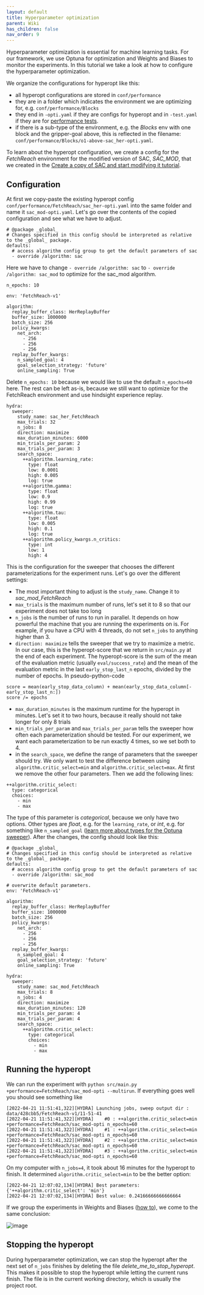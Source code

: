 ```yaml
---
layout: default
title: Hyperparameter optimization
parent: Wiki
has_children: false
nav_order: 9 
---
```


Hyperparameter optimization is essential for machine learning tasks. For our framework, we use Optuna for optimization and Weights and Biases to monitor the experiments. In this tutorial we take a look at how to configure the hyperparameter optimization.

We organize the configurations for hyperopt like this:
- all hyperopt configurations are stored in `conf/performance`
- they are in a folder which indicates the environment we are optimizing for, e.g. `conf/performance/Blocks`
- they end in `-opti.yaml` if they are configs for hyperopt and in `-test.yaml` if they are for [performance tests](Performance-tests).
- if there is a sub-type of the environment, e.g. the _Blocks_ env with one block and the gripper-goal above, this is reflected in the filename: `conf/performance/Blocks/o1-above-sac_her-opti.yaml`.

To learn about the hyperopt configuration, we create a config for the _FetchReach_ environment for the modified version of SAC, _SAC_MOD_, that we created in the [Create a copy of SAC and start modifying it tutorial](Create-a-copy-of-SAC-and-start-modifying-it).

## Configuration

At first we copy-paste the existing hyperopt config `conf/performance/FetchReach/sac_her-opti.yaml` into the same folder and name it `sac_mod-opti.yaml`. Let's go over the contents of the copied configuration and see what we have to adjust.

```
# @package _global_
# Changes specified in this config should be interpreted as relative to the _global_ package.
defaults:
  # access algorithm config group to get the default parameters of sac
  - override /algorithm: sac
```

Here we have to change `- override /algorithm: sac` to `- override /algorithm: sac_mod` to optimize for the sac_mod algorithm.

```
n_epochs: 10

env: 'FetchReach-v1'

algorithm:
  replay_buffer_class: HerReplayBuffer
  buffer_size: 1000000
  batch_size: 256
  policy_kwargs:
    net_arch:
      - 256
      - 256
      - 256
  replay_buffer_kwargs:
    n_sampled_goal: 4
    goal_selection_strategy: 'future'
    online_sampling: True
``` 
Delete `n_epochs: 10` because we would like to use the default `n_epochs=60` here.
The rest can be left as-is, because we still want to optimize for the FetchReach environment and use hindsight experience replay.

```
hydra:
  sweeper:
    study_name: sac_her_FetchReach
    max_trials: 32
    n_jobs: 8
    direction: maximize
    max_duration_minutes: 6000
    min_trials_per_param: 2
    max_trials_per_param: 3
    search_space:
      ++algorithm.learning_rate:
        type: float
        low: 0.0001
        high: 0.005
        log: true
      ++algorithm.gamma:
        type: float
        low: 0.9
        high: 0.99
        log: true
      ++algorithm.tau:
        type: float
        low: 0.005
        high: 0.1
        log: true
      ++algorithm.policy_kwargs.n_critics:
        type: int
        low: 1
        high: 4
```
This is the configuration for the sweeper that chooses the different parameterizations for the experiment runs. Let's go over the different settings:

- The most important thing to adjust is the `study_name`. Change it to _sac_mod_FetchReach_
- `max_trials` is the maximum number of runs, let's set it to 8 so that our experiment does not take too long
- `n_jobs` is the number of runs to run in parallel. It depends on how powerful the machine that you are running the experiments on is. For example, if you have a CPU with 4 threads, do not set `n_jobs` to anything higher than 3.
- `direction: maximize` tells the sweeper that we try to maximize a metric. In our case, this is the hyperopt-score that we return in `src/main.py` at the end of each experiment. The hyperopt-score is the sum of the mean of the evaluation metric (usually `eval/success_rate`) and the mean of the evaluation metric in the last `early_stop_last_n` epochs, divided by the number of epochs. In pseudo-python-code
```
score = mean(early_stop_data_column) + mean(early_stop_data_column[-early_stop_last_n:])
score /= epochs
```
- `max_duration_minutes` is the maximum runtime for the hyperopt in minutes. Let's set it to two hours, because it really should not take longer for only 8 trials
- `min_trials_per_param` and `max_trials_per_param` tells the sweeper how often each parameterization should be tested. For our experiment, we want each parameterization to be run exactly 4 times, so we set both to 4.
- in the `search_space`, we define the range of parameters that the sweeper should try. We only want to test the difference between using `algorithm.critic_select=min` and `algorithm.critic_select=max`. At first we remove the other four parameters. Then we add the following lines:
```
++algorithm.critic_select:
  type: categorical
  choices:
    - min
    - max
```
The type of this parameter is _categorical_, because we only have two options. Other types are _float_, e.g. for the `learning_rate`, or _int_, e.g. for something like `n_sampled_goal` ([learn more about types for the Optuna sweeper](https://hydra.cc/docs/plugins/optuna_sweeper/#configuring-through-config-file)). After the changes, the config should look like this:

```
# @package _global_
# Changes specified in this config should be interpreted as relative to the _global_ package.
defaults:
  # access algorithm config group to get the default parameters of sac
  - override /algorithm: sac_mod

# overwrite default parameters.
env: 'FetchReach-v1'

algorithm:
  replay_buffer_class: HerReplayBuffer
  buffer_size: 1000000
  batch_size: 256
  policy_kwargs:
    net_arch:
      - 256
      - 256
      - 256
  replay_buffer_kwargs:
    n_sampled_goal: 4
    goal_selection_strategy: 'future'
    online_sampling: True

hydra:
  sweeper:
    study_name: sac_mod_FetchReach
    max_trials: 8
    n_jobs: 4
    direction: maximize
    max_duration_minutes: 120
    min_trials_per_param: 4
    max_trials_per_param: 4
    search_space:
      ++algorithm.critic_select:
        type: categorical
        choices:
          - min
          - max

```

## Running the hyperopt

We can run the experiment with `python src/main.py +performance=FetchReach/sac_mod-opti --multirun`.
If everything goes well you should see something like
```
[2022-04-21 11:51:41,322][HYDRA] Launching jobs, sweep output dir : data/428cbb5/FetchReach-v1/11-51-41
[2022-04-21 11:51:41,322][HYDRA] 	#0 : ++algorithm.critic_select=min +performance=FetchReach/sac_mod-opti n_epochs=60
[2022-04-21 11:51:41,322][HYDRA] 	#1 : ++algorithm.critic_select=min +performance=FetchReach/sac_mod-opti n_epochs=60
[2022-04-21 11:51:41,322][HYDRA] 	#2 : ++algorithm.critic_select=min +performance=FetchReach/sac_mod-opti n_epochs=60
[2022-04-21 11:51:41,322][HYDRA] 	#3 : ++algorithm.critic_select=min +performance=FetchReach/sac_mod-opti n_epochs=60
```
On my computer with `n_jobs=4`, it took about 16 minutes for the hyperopt to finish. It determined `algorithm.critic_select=min` to be the better option:

```
[2022-04-21 12:07:02,134][HYDRA] Best parameters: {'++algorithm.critic_select': 'min'}
[2022-04-21 12:07:02,134][HYDRA] Best value: 0.24166666666666664
```

If we group the experiments in Weights and Biases ([how to](Display-logged-data)), we come to the same conclusion:

![image](uploads/b02b7e90d13ccc2bf115a20268d4f4b4/image.png)

## Stopping the hyperopt

During hyperparameter optimization, we can stop the hyperopt after the next set of `n_jobs` finishes by deleting the file _delete_me_to_stop_hyperopt_. This makes it possible to stop the hyperopt while letting the current runs finish. The file is in the current working directory, which is usually the project root.
